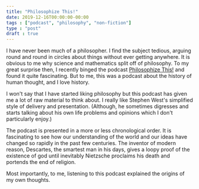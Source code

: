 ```yaml
---
title: "Philosophize This!"
date: 2019-12-16T00:00:00-00:00
tags : ["podcast", "philosophy", "non-fiction"]
type : "post"
draft : true
---
```



I have never been much of a philosopher. I find the subject tedious,
arguing round and round in circles about things without ever getting
anywhere. It is obvious to me why science and mathematics split off of
philosophy. To my great surprise then, I recently binged the podcast
[Philosophize This!](http://philosophizethis.org/) and found it quite
fascinating. But to me, this was a podcast about the history of human
thought, and I love history.

I won\'t say that I have started liking philosophy but this podcast has
given me a lot of raw material to think about. I really like Stephen
West\'s simplified style of delivery and presentation. (Although, he
sometimes digresses and starts talking about his own life problems and
opinions which I don\'t particularly
enjoy.)

The podcast is presented in a more or less chronological order. It is
fascinating to see how our understanding of the world and our ideas have
changed so rapidly in the past few centuries. The inventor of modern
reason, Descartes, the smartest man in his days, gives a loopy proof of
the existence of god until inevitably Nietzsche proclaims his death and
portends the end of
religion.

Most importantly, to me, listening to this podcast explained the
origins of my own
thoughts. 